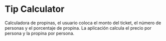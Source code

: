 # Tip Calculator
Calculadora de propinas, el usuario coloca el monto del ticket, el número de personas 
y el porcentaje de propina. La aplicación calcula el precio por persona y la propina por persona.
